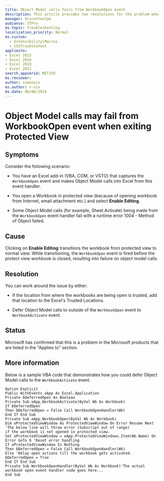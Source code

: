 ```yaml
---
title: Object Model calls fails from WorkbookOpen event
description: This article provides two resolutions for the problem where Object Model calls may fail with a runtime error 1004 - Method of Object failed.
manager: dcscontentpm
audience: ITPro
ms.topic: troubleshooting
localization_priority: Normal
ms.custom: 
  - Extensibility\Macros
  - CSSTroubleshoot
appliesto:
- Excel 2013
- Excel 2016
- Excel 2019
- Excel 2021
search.appverid: MET150
ms.reviewer: 
author: simonxjx
ms.author: v-six
ms.date: 06/06/2024
---
```

# Object Model calls may fail from WorkbookOpen event when exiting Protected View

## Symptoms

Consider the following scenario:

- You have an Excel add-in (VBA, COM, or VSTO) that captures the `WorkbookOpen` event and makes Object Model calls into Excel from this event handler.

- You open a Workbook in protected view (because of opening workbook from Internet, email attachment etc.) and select **Enable Editing**.

- Some Object Model calls (for example, Sheet.Activate) being made from the `WorkbookOpen` event handler fail with a runtime error 1004 - Method of Object failed.

## Cause

Clicking on **Enable Editing** transitions the workbook from protected view to normal view. While transitioning, the `WorkbookOpen` event is fired before the protect view workbook is closed, resulting into failure on object model calls.

## Resolution

You can work around the issue by either:

- If the location from where the workbooks are being open is trusted, add that location to the Excel's Trusted Locations.

- Defer Object Model calls to outside of the `WorkbookOpen` event to `WorkbookActivate` event.

## Status

Microsoft has confirmed that this is a problem in the Microsoft products that are listed in the "Applies to" section.

## More information

Below is a sample VBA code that demonstrates how you could defer Object Model calls to the `WorkbookActivate` event.

```vba
Option Explicit
Public WithEvents oApp As Excel.Application 
Private bDeferredOpen As Boolean 
Private Sub oApp_WorkbookActivate(ByVal Wb As Workbook) 
If bDeferredOpen 
Then bDeferredOpen = False Call WorkbookOpenHandler(Wb) 
End If End Sub 
Private Sub oApp_WorkbookOpen(ByVal Wb As Workbook) 
Dim oProtectedViewWindow As ProtectedViewWindow On Error Resume Next 'The below line will throw error (Subscript out of range) 
if the workbook is not opened in protected view. 
Set oProtectedViewWindow = oApp.ProtectedViewWindows.Item(Wb.Name) On Error GoTo 0 'Reset error handling 
If oProtectedViewWindow Is Nothing 
Then bDeferredOpen = False Call WorkbookOpenHandler(Wb) 
Else 'Delay open actions till the workbook gets activated. bDeferredOpen = True 
End If End Sub 
Private Sub WorkbookOpenHandler(ByVal Wb As Workbook)'The actual workbook open event handler code goes here... 
End Sub
```
